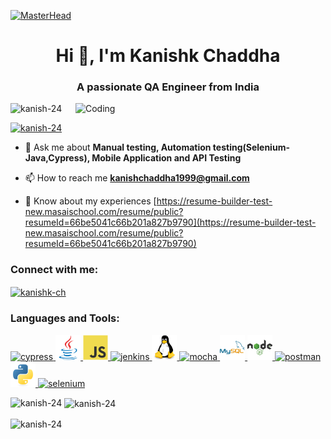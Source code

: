 [![MasterHead](https://i.pinimg.com/originals/b8/33/78/b83378fbaf9f0ea218f9a11558b03aa4.gif)](https://i.pinimg.com/originals/b8/33/78/b83378fbaf9f0ea218f9a11558b03aa4.gif)
<h1 align="center">Hi 👋, I'm Kanishk Chaddha</h1>
<h3 align="center">A passionate QA Engineer from India</h3>
<img align="right" alt="Coding" width="400" src="https://www.cinntra.com/assets/img/services-img/Software-Quality-Assurance.gif">


<p align="left"> <img src="https://komarev.com/ghpvc/?username=kanish-24&label=Profile%20views&color=0e75b6&style=flat" alt="kanish-24" /> </p>

<p align="left"> <a href="https://github.com/ryo-ma/github-profile-trophy"><img src="https://github-profile-trophy.vercel.app/?username=kanish-24" alt="kanish-24" /></a> </p>

- 💬 Ask me about **Manual testing, Automation testing(Selenium-Java,Cypress), Mobile Application and API Testing**

- 📫 How to reach me **kanishchaddha1999@gmail.com**

- 📄 Know about my experiences [https://resume-builder-test-new.masaischool.com/resume/public?resumeId=66be5041c66b201a827b9790](https://resume-builder-test-new.masaischool.com/resume/public?resumeId=66be5041c66b201a827b9790)

<h3 align="left">Connect with me:</h3>
<p align="left">
<a href="https://linkedin.com/in/kanishk-ch" target="blank"><img align="center" src="https://raw.githubusercontent.com/rahuldkjain/github-profile-readme-generator/master/src/images/icons/Social/linked-in-alt.svg" alt="kanishk-ch" height="30" width="40" /></a>
</p>

<h3 align="left">Languages and Tools:</h3>
<p align="left"> <a href="https://www.cypress.io" target="_blank" rel="noreferrer"> <img src="https://raw.githubusercontent.com/simple-icons/simple-icons/6e46ec1fc23b60c8fd0d2f2ff46db82e16dbd75f/icons/cypress.svg" alt="cypress" width="40" height="40"/> </a> <a href="https://www.java.com" target="_blank" rel="noreferrer"> <img src="https://raw.githubusercontent.com/devicons/devicon/master/icons/java/java-original.svg" alt="java" width="40" height="40"/> </a> <a href="https://developer.mozilla.org/en-US/docs/Web/JavaScript" target="_blank" rel="noreferrer"> <img src="https://raw.githubusercontent.com/devicons/devicon/master/icons/javascript/javascript-original.svg" alt="javascript" width="40" height="40"/> </a> <a href="https://www.jenkins.io" target="_blank" rel="noreferrer"> <img src="https://www.vectorlogo.zone/logos/jenkins/jenkins-icon.svg" alt="jenkins" width="40" height="40"/> </a> <a href="https://www.linux.org/" target="_blank" rel="noreferrer"> <img src="https://raw.githubusercontent.com/devicons/devicon/master/icons/linux/linux-original.svg" alt="linux" width="40" height="40"/> </a> <a href="https://mochajs.org" target="_blank" rel="noreferrer"> <img src="https://www.vectorlogo.zone/logos/mochajs/mochajs-icon.svg" alt="mocha" width="40" height="40"/> </a> <a href="https://www.mysql.com/" target="_blank" rel="noreferrer"> <img src="https://raw.githubusercontent.com/devicons/devicon/master/icons/mysql/mysql-original-wordmark.svg" alt="mysql" width="40" height="40"/> </a> <a href="https://nodejs.org" target="_blank" rel="noreferrer"> <img src="https://raw.githubusercontent.com/devicons/devicon/master/icons/nodejs/nodejs-original-wordmark.svg" alt="nodejs" width="40" height="40"/> </a> <a href="https://postman.com" target="_blank" rel="noreferrer"> <img src="https://www.vectorlogo.zone/logos/getpostman/getpostman-icon.svg" alt="postman" width="40" height="40"/> </a> <a href="https://www.python.org" target="_blank" rel="noreferrer"> <img src="https://raw.githubusercontent.com/devicons/devicon/master/icons/python/python-original.svg" alt="python" width="40" height="40"/> </a> <a href="https://www.selenium.dev" target="_blank" rel="noreferrer"> <img src="https://raw.githubusercontent.com/detain/svg-logos/780f25886640cef088af994181646db2f6b1a3f8/svg/selenium-logo.svg" alt="selenium" width="40" height="40"/> </a> </p>

<p><img align="left" src="https://github-readme-stats.vercel.app/api/top-langs?username=kanish-24&show_icons=true&locale=en&layout=compact" alt="kanish-24" /></p>

<p>&nbsp;<img align="center" src="https://github-readme-stats.vercel.app/api?username=kanish-24&show_icons=true&locale=en" alt="kanish-24" /></p>

<p><img align="center" src="https://github-readme-streak-stats.herokuapp.com/?user=kanish-24&" alt="kanish-24" /></p>
